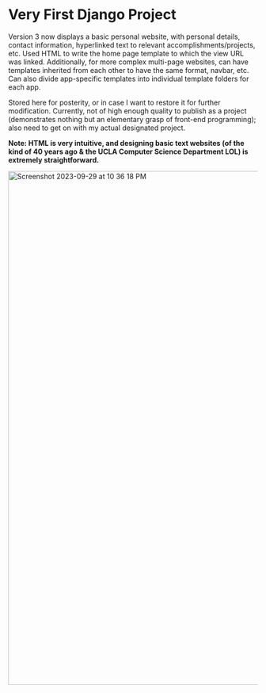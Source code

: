 # Very First Django Project

Version 3 now displays a basic personal website, with personal details, contact information, hyperlinked text to relevant accomplishments/projects, etc. Used HTML to write the home page template to which the view URL was linked. Additionally, for more complex multi-page websites, can have templates inherited from each other to have the same format, navbar, etc. Can also divide app-specific templates into individual template folders for each app.

Stored here for posterity, or in case I want to restore it for further modification. Currently, not of high enough quality to publish as a project (demonstrates nothing but an elementary grasp of front-end programming); also need to get on with my actual designated project. 

**Note: HTML is very intuitive, and designing basic text websites (of the kind of 40 years ago & the UCLA Computer Science Department LOL) is extremely straightforward.**

<img width="1037" alt="Screenshot 2023-09-29 at 10 36 18 PM" src="https://github.com/visyat/vy_django_i1/assets/135551666/8e6711f7-5a60-4ceb-91f4-added071abd0">
